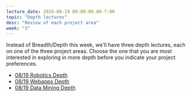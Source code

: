 ```yaml
---
lecture_date: 2016-08-19 09:00:00.00-7:00
topic: "Depth lectures"
desc: "Review of each project area"
week: "3"
---
```


Instead of Breadth/Depth this week, we'll have three depth lectures, 
each on one of the three project areas.  Choose the one that you
are most interested in exploring in more depth before you indicate
your project preferences.

* [08/19 Robotics Depth](robotics-depth/)
* [08/19 Webapps Depth](webapps-depth/)
* [08/19 Data Mining Depth](data-mining-depth/)


